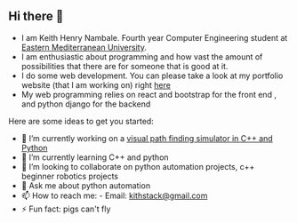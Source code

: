 ## Hi there 👋
- I am Keith Henry Nambale. Fourth year Computer Engineering student at [Eastern Mediterranean University](https://www.emu.edu.tr/en).
- I am enthusiastic about programming and how vast the amount of possibilities that there are for someone that is good at it. 
- I do some web development. You can please take a look at my portfolio website (that I am working on) right [here](kithenry.github.io)
- My web programming relies on react and bootstrap for the front end , and python django for the backend


Here are some ideas to get you started:

- 🔭 I’m currently working on a [visual path finding simulator in C++ and Python](https://github.com/kithenry/Pathfinding-Simulator)
- 🌱 I’m currently learning C++ and python
- 👯 I’m looking to collaborate on python automation projects, c++ beginner robotics projects
- 💬 Ask me about python automation
- 📫 How to reach me:
      - Email: kithstack@gmail.com
- ⚡ Fun fact: pigs can't fly

